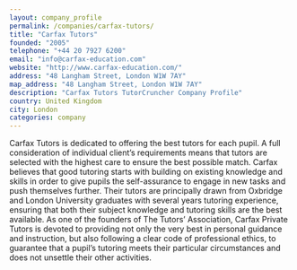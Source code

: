 ```yaml
---
layout: company_profile
permalink: /companies/carfax-tutors/
title: "Carfax Tutors"
founded: "2005"
telephone: "+44 20 7927 6200"
email: "info@carfax-education.com"
website: "http://www.carfax-education.com/"
address: "48 Langham Street, London W1W 7AY"
map_address: "48 Langham Street, London W1W 7AY"
description: "Carfax Tutors TutorCruncher Company Profile"
country: United Kingdom
city: London
categories: company
---
```

Carfax Tutors is dedicated to offering the best tutors for each pupil. A full consideration of individual client’s requirements means that tutors are selected with the highest care to ensure the best possible match. Carfax believes that good tutoring starts with building on existing knowledge and skills in order to give pupils the self-assurance to engage in new tasks and push themselves further. Their tutors are principally drawn from Oxbridge and London University graduates with several years tutoring experience, ensuring that both their subject knowledge and tutoring skills are the best available. As one of the founders of The Tutors’ Association, Carfax Private Tutors is devoted to providing not only the very best in personal guidance and instruction, but also following a clear code of professional ethics, to guarantee that a pupil’s tutoring meets their particular circumstances and does not unsettle their other activities.